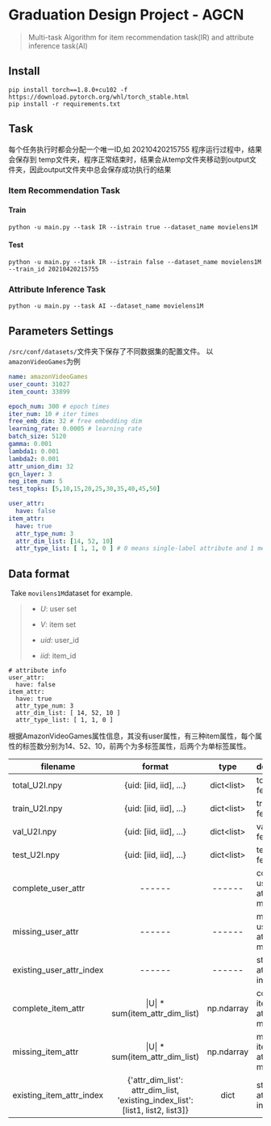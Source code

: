 # Graduation Design Project - AGCN
> Multi-task Algorithm for item recommendation task(IR) and attribute inference task(AI)

## Install
```shell
pip install torch==1.8.0+cu102 -f https://download.pytorch.org/whl/torch_stable.html
pip install -r requirements.txt
```

## Task
每个任务执行时都会分配一个唯一ID,如 20210420215755 程序运行过程中，结果会保存到 temp文件夹，程序正常结束时，结果会从temp文件夹移动到output文件夹，因此output文件夹中总会保存成功执行的结果

### Item Recommendation Task

#### Train
```shell
python -u main.py --task IR --istrain true --dataset_name movielens1M
```
#### Test
```shell
python -u main.py --task IR --istrain false --dataset_name movielens1M --train_id 20210420215755
```

### Attribute Inference Task
```shell
python -u main.py --task AI --dataset_name movielens1M
```

## Parameters Settings
`/src/conf/datasets/`文件夹下保存了不同数据集的配置文件。 以`amazonVideoGames`为例

```yaml
name: amazonVideoGames
user_count: 31027
item_count: 33899

epoch_num: 300 # epoch times
iter_num: 10 # iter times
free_emb_dim: 32 # free embedding dim
learning_rate: 0.0005 # learning rate
batch_size: 5120
gamma: 0.001
lambda1: 0.001
lambda2: 0.001
attr_union_dim: 32
gcn_layer: 3
neg_item_num: 5
test_topks: [5,10,15,20,25,30,35,40,45,50]

user_attr:
  have: false
item_attr:
  have: true
  attr_type_num: 3
  attr_dim_list: [14, 52, 10]
  attr_type_list: [ 1, 1, 0 ] # 0 means single-label attribute and 1 means multi-label attributes
```

## Data format

​	Take `movilens1M`dataset for example.

> + $U$: user set
> + $V$: item set
>
> + $uid$: user_id
> + $iid$: item_id

```
# attribute info
user_attr:
  have: false
item_attr:
  have: true
  attr_type_num: 3
  attr_dim_list: [ 14, 52, 10 ]
  attr_type_list: [ 1, 1, 0 ]
```

根据AmazonVideoGames属性信息，其没有user属性，有三种item属性，每个属性的标签数分别为14、52、10，前两个为多标签属性，后两个为单标签属性。

| filename                 |                            format                            |     type     | description                      |
| ------------------------ | :----------------------------------------------------------: | :----------: | -------------------------------- |
| total_U2I.npy            |                    {uid: [iid, iid], ...}                    | dict\<list\> | total feedbacks                  |
| train_U2I.npy            |                    {uid: [iid, iid], ...}                    | dict\<list\> | train feedbacks                  |
| val_U2I.npy              |                    {uid: [iid, iid], ...}                    | dict\<list\> | val feedbacks                    |
| test_U2I.npy             |                    {uid: [iid, iid], ...}                    | dict\<list\> | test feedbacks                   |
| complete_user_attr       |                            ------                            |    ------    | complete user attributes matrix  |
| missing_user_attr        |                            ------                            |    ------    | missing user attributes matrix   |
| existing_user_attr_index |                            ------                            |    ------    | store user attribute infomation  |
| complete_item_attr       |               \|U\| * sum(item_attr_dim_list)                |  np.ndarray  | complete item attributes matrix  |
| missing_item_attr        |               \|U\| * sum(item_attr_dim_list)                |  np.ndarray  | missing item attributes matrix   |
| existing_item_attr_index | {'attr_dim_list': attr_dim_list, 'existing_index_list':[list1, list2, list3]} |     dict     | store item  attribute infomation |

